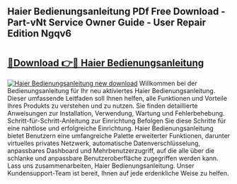 ## Haier Bedienungsanleitung PDf Free Download - Part-vNt Service Owner Guide - User Repair Edition Ngqv6

# <h2><a href="http://df3ktqu.blite.top/?on=Haier+Bedienungsanleitung">🔗Download 👉🔴 Haier Bedienungsanleitung</a></h2>

[![Haier Bedienungsanleitung new download](https://i.imgur.com/lujVjoI.png)](http://df3ktqu.blite.top/?on=Haier+Bedienungsanleitung)
Willkommen bei der Bedienungsanleitung für Ihr neu aktiviertes Haier Bedienungsanleitung. Dieser umfassende Leitfaden soll Ihnen helfen, alle Funktionen und Vorteile Ihres Produkts zu verstehen und zu nutzen. Sie finden detaillierte Anweisungen zur Installation, Verwendung, Wartung und Fehlerbehebung. Schritt-für-Schritt-Anleitung zur Einrichtung Befolgen Sie diese Schritte für eine nahtlose und erfolgreiche Einrichtung. Haier Bedienungsanleitung bietet Benutzern eine umfangreiche Palette erweiterter Funktionen, darunter virtuelles privates Netzwerk, automatische Datenverschlüsselung, anpassbares Dashboard und Mehrbenutzerzugriff, auf die alle über die schlanke und anpassbare Benutzeroberfläche zugegriffen werden kann. Lass uns zusammenarbeiten, Haier Bedienungsanleitung. Unser Kundensupport-Team ist bereit, Ihnen auf jede erdenkliche Weise zu helfen.
